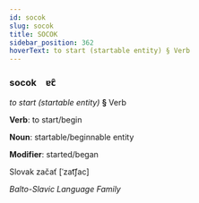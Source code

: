 ```yaml
---
id: socok
slug: socok
title: SOCOK
sidebar_position: 362
hoverText: to start (startable entity) § Verb
---
```


### socok&emsp;<span kind="abugida">ɐꞇ̑</span>

*to start (startable entity)* **§** Verb

**Verb**: to start/begin

**Noun**: startable/beginnable entity

**Modifier**: started/began

Slovak začať [ˈzat͡ʃac]

*Balto-Slavic Language Family*